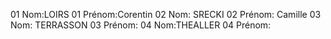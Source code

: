 ﻿01 Nom:LOIRS
01 Prénom:Corentin
02 Nom: SRECKI
02 Prénom: Camille
03 Nom: TERRASSON
03 Prénom:
04 Nom:THEALLER
04 Prénom:
